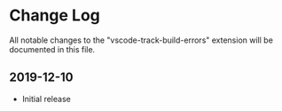 # Change Log

All notable changes to the "vscode-track-build-errors" extension will be documented in this file.

## 2019-12-10

- Initial release